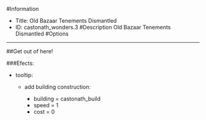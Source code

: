 #Information
 - Title: Old Bazaar Tenements Dismantled
 - ID: castonath_wonders.3
#Description
Old Bazaar Tenements Dismantled
#Options

___
##Get out of here!

###Efects:<ul><li>tooltip:</li><ul><li>add building construction:</li><ul><li>building = castonath_build</li><li>speed = 1</li><li>cost = 0</li></ul></ul></ul>
